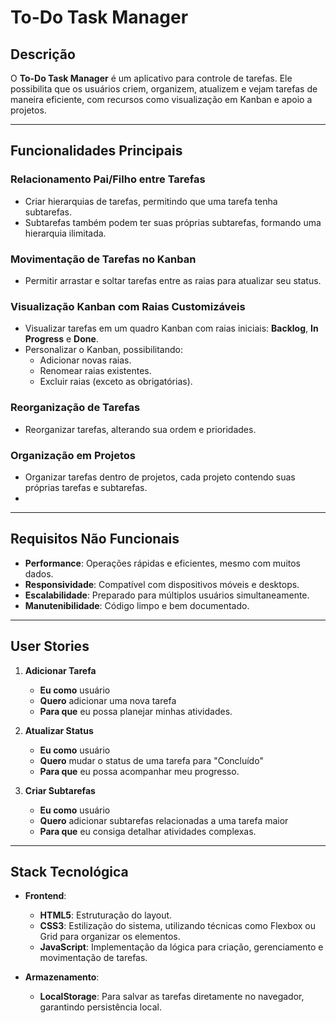 # To-Do Task Manager

## Descrição
O **To-Do Task Manager** é um aplicativo para controle de tarefas. Ele possibilita que os usuários criem, organizem, atualizem e vejam tarefas de maneira eficiente, com recursos como visualização em Kanban e apoio a projetos.

---

## Funcionalidades Principais

### Relacionamento Pai/Filho entre Tarefas
- Criar hierarquias de tarefas, permitindo que uma tarefa tenha subtarefas.  
- Subtarefas também podem ter suas próprias subtarefas, formando uma hierarquia ilimitada.

### Movimentação de Tarefas no Kanban
- Permitir arrastar e soltar tarefas entre as raias para atualizar seu status.

### Visualização Kanban com Raias Customizáveis
- Visualizar tarefas em um quadro Kanban com raias iniciais: **Backlog**, **In Progress** e **Done**.  
- Personalizar o Kanban, possibilitando:  
  - Adicionar novas raias.  
  - Renomear raias existentes.  
  - Excluir raias (exceto as obrigatórias).

### Reorganização de Tarefas
- Reorganizar tarefas, alterando sua ordem e prioridades.

### Organização em Projetos
- Organizar tarefas dentro de projetos, cada projeto contendo suas próprias tarefas e subtarefas.
- 
---

## Requisitos Não Funcionais
- **Performance**: Operações rápidas e eficientes, mesmo com muitos dados.
- **Responsividade**: Compatível com dispositivos móveis e desktops.
- **Escalabilidade**: Preparado para múltiplos usuários simultaneamente.
- **Manutenibilidade**: Código limpo e bem documentado.

---

## User Stories
1. **Adicionar Tarefa**
   - **Eu como** usuário
   - **Quero** adicionar uma nova tarefa
   - **Para que** eu possa planejar minhas atividades.

2. **Atualizar Status**
   - **Eu como** usuário
   - **Quero** mudar o status de uma tarefa para "Concluído"
   - **Para que** eu possa acompanhar meu progresso.

3. **Criar Subtarefas**
   - **Eu como** usuário
   - **Quero** adicionar subtarefas relacionadas a uma tarefa maior
   - **Para que** eu consiga detalhar atividades complexas.

---

## Stack Tecnológica

- **Frontend**:  
  - **HTML5**: Estruturação do layout.  
  - **CSS3**: Estilização do sistema, utilizando técnicas como Flexbox ou Grid para organizar os elementos.  
  - **JavaScript**: Implementação da lógica para criação, gerenciamento e movimentação de tarefas.

- **Armazenamento**:  
  - **LocalStorage**: Para salvar as tarefas diretamente no navegador, garantindo persistência local.



   
